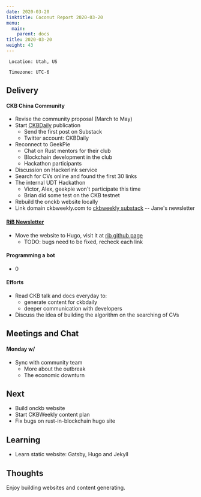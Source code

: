 ```yaml
---
date: 2020-03-20
linktitle: Coconut Report 2020-03-20
menu:
  main:
    parent: docs
title: 2020-03-20
weight: 43
---
```



` Location: Utah, US`

` Timezone: UTC-6`


## Delivery

#### CKB China Community

- Revise the community proposal (March to May)
- Start [CKBDaily](https://ckbdaily.com) publication
  - Send the first post on Substack
  - Twitter account: CKBDaily
- Reconnect to GeekPie
  - Chat on Rust mentors for their club
  - Blockchain development in the club
  - Hackathon participants
- Discussion on Hackerlink service
- Search for CVs online and found the first 30 links
- The internal UDT Hackathon
  - Victor, Alex, geekpie won't participate this time
  - Brian did some test on the CKB testnet
- Rebuild the onckb website locally
- Link domain ckbweekly.com to [ckbweekly substack](https://ckbweekly.substack.com/) -- Jane's newsletter


#### [RiB Newsletter][rib-github]

- Move the website to Hugo, visit it at [rib github page](https://rust-in-blockchain.github.io/)
  - TODO: bugs need to be fixed, recheck each link

#### Programming a bot

- 0

#### Efforts

- Read CKB talk and docs everyday to:
  - generate content for ckbdaily
  - deeper communication with developers
- Discuss the idea of building the algorithm on the searching of CVs

## Meetings and Chat

#### Monday w/

- Sync with community team
  - More about the outbreak
  - The economic downturn

## Next

- Build onckb website
- Start CKBWeekly content plan
- Fix bugs on rust-in-blockchain hugo site

## Learning

- Learn static website: Gatsby, Hugo and Jekyll

## Thoughts

Enjoy building websites and content generating.


[ckb-github]: https://github.com/nervosnetwork/ckb
[rib-github]: https://github.com/rust-in-blockchain/Rust-in-Blockchain
[onckb-website]: https://www.onckb.com/
